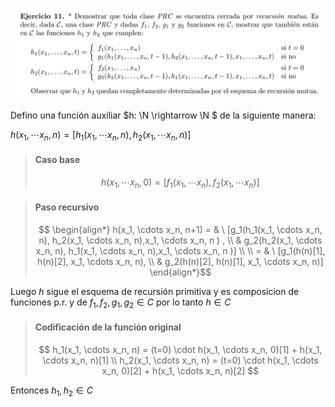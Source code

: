 ![alt text](enunciado.png)

Defino una función auxiliar $h: \N \rightarrow \N $ de la siguiente manera:

$h(x_1, \cdots x_n, n) = [h_1(x_1, \cdots x_n, n), h_2(x_1, \cdots x_n, n)]$


> #### Caso base
> $$ h(x_1, \cdots x_n, 0) = [f_1(x_1, \cdots x_n), f_2(x_1, \cdots x_n)] $$

> #### Paso recursivo
> $$ \begin{align*}
        h(x_1, \cdots x_n, n+1) = & \ [g_1(h_1(x_1, \cdots x_n, n), h_2(x_1, \cdots x_n, n),x_1, \cdots x_n, n ) , \\ 
        & g_2(h_2(x_1, \cdots x_n, n), h_1(x_1, \cdots x_n, n),x_1, \cdots x_n, n )] \\ \\
        = & \ [g_1(h(n)[1], h(n)[2], x_1, \cdots x_n, n), \\
        & g_2(h(n)[2], h(n)[1], x_1, \cdots x_n, n)]
    \end{align*}$$

Luego $h$ sigue el esquema de recursión primitiva y es composicion de funciones p.r. y de $f_1, f_2, g_1, g_2 \in C$ por lo tanto $h \in C$ 

> #### Codificación de la función original
> $$ h_1(x_1, \cdots x_n, n) = (t=0) \cdot h(x_1, \cdots x_n, 0)[1] + h(x_1, \cdots x_n, n)[1] \\
h_2(x_1, \cdots x_n, n) = (t=0) \cdot h(x_1, \cdots x_n, 0)[2] + h(x_1, \cdots x_n, n)[2] $$

Entonces $h_1, h_2 \in C$